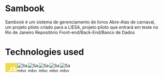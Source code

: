 # Sambook
Sambook é um sistema de gerenciamento de livros Abre-Alas de carnaval, um projeto piloto criado para a LIESA, projeto piloto que entrará em teste no Rio de Janeiro
Repositório Front-end/Back-End/Banco de Dados

<h1>Technologies used</h1>

<div style="display: flex; justify:center"><br>
  <img align="center" alt="Sambook-Js" height="30" width="40" src="https://raw.githubusercontent.com/devicons/devicon/master/icons/javascript/javascript-plain.svg"> 
  <img align="center" alt="Sambook-React" height="30" width="35" src="https://cdn.jsdelivr.net/gh/devicons/devicon/icons/react/react-original.svg"> 
  <img align="center" alt="Sambook-React" height="30" width="35" src="https://cdn.jsdelivr.net/gh/devicons/devicon/icons/tailwindcss/tailwindcss-original-wordmark.svg" />
  <img align="center" alt="Sambook-Python" height="30" width="35" src="https://cdn.jsdelivr.net/gh/devicons/devicon/icons/python/python-original.svg"> 
  <img align="center" alt="Sambook-Python" height="30" width="35" src="https://cdn.jsdelivr.net/gh/devicons/devicon/icons/microsoftsqlserver/microsoftsqlserver-plain.svg" />
  <img align="center" alt="Sambook-Python" height="30" width="35" src="https://cdn.jsdelivr.net/gh/devicons/devicon/icons/django/django-plain.svg" />
</div>
